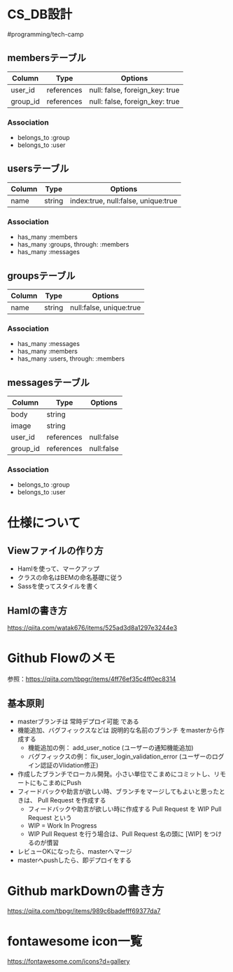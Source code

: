 # CS_DB設計
#programming/tech-camp

## membersテーブル
|Column|Type|Options|
|------|----|-------|
|user_id|references|null: false, foreign_key: true|
|group_id|references|null: false, foreign_key: true|

### Association
- belongs_to :group
- belongs_to :user


## usersテーブル
|Column|Type|Options|
|------|----|-------|
|name|string|index:true, null:false, unique:true|

### Association
- has_many :members
- has_many :groups, through: :members
- has_many :messages


## groupsテーブル
|Column|Type|Options|
|------|----|-------|
|name|string|null:false, unique:true|

### Association
- has_many :messages
- has_many :members
- has_many :users, through: :members


## messagesテーブル
|Column|Type|Options|
|------|----|-------|
|body|string||
|image|string||
|user_id|references|null:false|
|group_id|references|null:false|


### Association
- belongs_to :group
- belongs_to :user

# 仕様について

## Viewファイルの作り方
- Hamlを使って、マークアップ
- クラスの命名はBEMの命名基礎に従う
- Sassを使ってスタイルを書く

## Hamlの書き方
https://qiita.com/watak676/items/525ad3d8a1297e3244e3

# Github Flowのメモ
参照：https://qiita.com/tbpgr/items/4ff76ef35c4ff0ec8314

## 基本原則
- masterブランチは 常時デプロイ可能 である
- 機能追加、バグフィックスなどは 説明的な名前のブランチ をmasterから作成する
  - 機能追加の例： add_user_notice (ユーザーの通知機能追加)
  - バグフィックスの例： fix_user_login_validation_error (ユーザーのログイン認証のVlidation修正)
- 作成したブランチでローカル開発。小さい単位でこまめにコミットし、リモートにもこまめにPush
- フィードバックや助言が欲しい時、ブランチをマージしてもよいと思ったときは、 Pull Request を作成する
  - フィードバックや助言が欲しい時に作成する Pull Request を WIP Pull Request という
  - WIP = Work In Progress
  - WIP Pull Request を行う場合は、Pull Request 名の頭に [WIP] をつけるのが慣習
- レビューOKになったら、masterへマージ
- masterへpushしたら、即デプロイをする

# Github markDownの書き方
https://qiita.com/tbpgr/items/989c6badefff69377da7

# fontawesome icon一覧
https://fontawesome.com/icons?d=gallery
